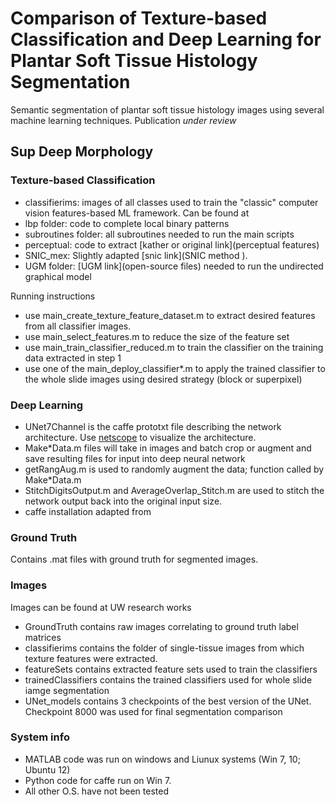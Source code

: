 # Comparison of Texture-based Classification and Deep Learning for Plantar Soft Tissue Histology Segmentation
Semantic segmentation of plantar soft tissue histology images using several machine learning techniques. Publication *under review*



## Sup Deep Morphology
### Texture-based Classification
* classifierims: images of all classes used to train the "classic" computer vision features-based ML framework. Can be found at <UW research works link>
* lbp folder: code to complete local binary patterns
* subroutines folder: all subroutines needed to run the main scripts
* perceptual: code to extract [kather or original link](perceptual features)
* SNIC_mex: Slightly adapted [snic link](SNIC method ). 
* UGM folder: [UGM link](open-source files) needed to run the undirected graphical model

Running instructions
* use main_create_texture_feature_dataset.m to extract desired features from all classifier images. 
* use main_select_features.m to reduce the size of the feature set
* use main_train_classifier_reduced.m to train the classifier on the training data extracted in step 1
* use one of the main_deploy_classifier*.m to apply the trained classifier to the whole slide images using desired strategy (block or superpixel)

### Deep Learning
* UNet7Channel is the caffe prototxt file describing the network architecture. Use [netscope](https://dgschwend.github.io/netscope/#/editor) to visualize the architecture. 
* Make*Data.m files will take in images and batch crop or augment and save resulting files for input into deep neural network
* getRangAug.m is used to randomly augment the data; function called by Make*Data.m
* StitchDigitsOutput.m and AverageOverlap_Stitch.m are used to stitch the network output back into the original input size. 
* caffe installation adapted from []()

### Ground Truth
Contains .mat files with ground truth for segmented images. 

### Images
Images can be found at UW research works
* GroundTruth contains raw images correlating to ground truth label matrices
* classifierims contains the folder of single-tissue images from which texture features were extracted. 
* featureSets contains extracted feature sets used to train the classifiers
* trainedClassifiers contains the trained classifiers used for whole slide iamge segmentation
* UNet_models contains 3 checkpoints of the best version of the UNet. Checkpoint 8000 was used for final segmentation comparison




### System info
* MATLAB code was run on windows and Liunux systems (Win 7, 10; Ubuntu 12)
* Python code for caffe run on Win 7. 
* All other O.S. have not been tested
